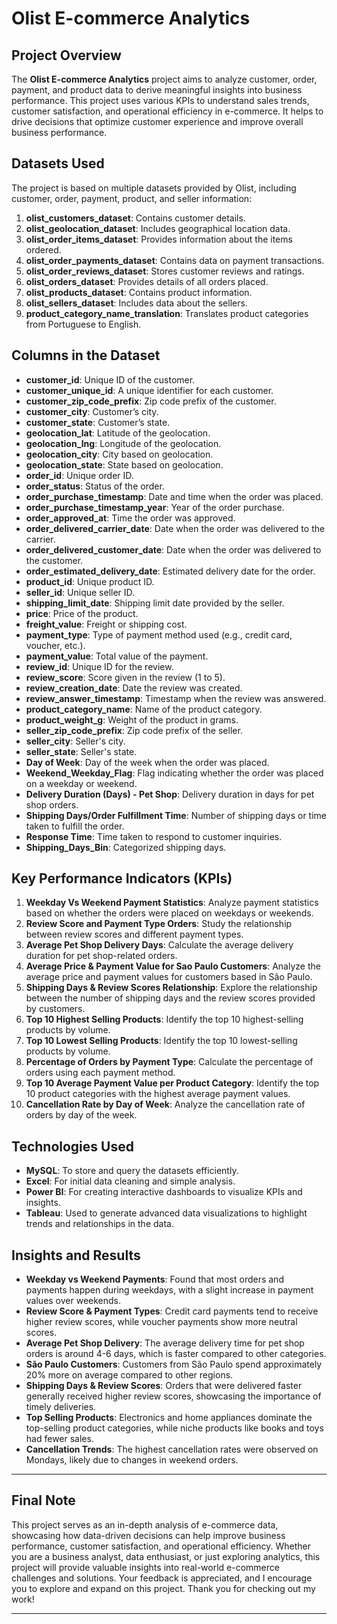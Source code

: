 # **Olist E-commerce Analytics**

## **Project Overview**
The **Olist E-commerce Analytics** project aims to analyze customer, order, payment, and product data to derive meaningful insights into business performance. This project uses various KPIs to understand sales trends, customer satisfaction, and operational efficiency in e-commerce. It helps to drive decisions that optimize customer experience and improve overall business performance.

## **Datasets Used**
The project is based on multiple datasets provided by Olist, including customer, order, payment, product, and seller information:
1. **olist_customers_dataset**: Contains customer details.
2. **olist_geolocation_dataset**: Includes geographical location data.
3. **olist_order_items_dataset**: Provides information about the items ordered.
4. **olist_order_payments_dataset**: Contains data on payment transactions.
5. **olist_order_reviews_dataset**: Stores customer reviews and ratings.
6. **olist_orders_dataset**: Provides details of all orders placed.
7. **olist_products_dataset**: Contains product information.
8. **olist_sellers_dataset**: Includes data about the sellers.
9. **product_category_name_translation**: Translates product categories from Portuguese to English.

## **Columns in the Dataset**
- **customer_id**: Unique ID of the customer.
- **customer_unique_id**: A unique identifier for each customer.
- **customer_zip_code_prefix**: Zip code prefix of the customer.
- **customer_city**: Customer’s city.
- **customer_state**: Customer’s state.
- **geolocation_lat**: Latitude of the geolocation.
- **geolocation_lng**: Longitude of the geolocation.
- **geolocation_city**: City based on geolocation.
- **geolocation_state**: State based on geolocation.
- **order_id**: Unique order ID.
- **order_status**: Status of the order.
- **order_purchase_timestamp**: Date and time when the order was placed.
- **order_purchase_timestamp_year**: Year of the order purchase.
- **order_approved_at**: Time the order was approved.
- **order_delivered_carrier_date**: Date when the order was delivered to the carrier.
- **order_delivered_customer_date**: Date when the order was delivered to the customer.
- **order_estimated_delivery_date**: Estimated delivery date for the order.
- **product_id**: Unique product ID.
- **seller_id**: Unique seller ID.
- **shipping_limit_date**: Shipping limit date provided by the seller.
- **price**: Price of the product.
- **freight_value**: Freight or shipping cost.
- **payment_type**: Type of payment method used (e.g., credit card, voucher, etc.).
- **payment_value**: Total value of the payment.
- **review_id**: Unique ID for the review.
- **review_score**: Score given in the review (1 to 5).
- **review_creation_date**: Date the review was created.
- **review_answer_timestamp**: Timestamp when the review was answered.
- **product_category_name**: Name of the product category.
- **product_weight_g**: Weight of the product in grams.
- **seller_zip_code_prefix**: Zip code prefix of the seller.
- **seller_city**: Seller's city.
- **seller_state**: Seller's state.
- **Day of Week**: Day of the week when the order was placed.
- **Weekend_Weekday_Flag**: Flag indicating whether the order was placed on a weekday or weekend.
- **Delivery Duration (Days) - Pet Shop**: Delivery duration in days for pet shop orders.
- **Shipping Days/Order Fulfillment Time**: Number of shipping days or time taken to fulfill the order.
- **Response Time**: Time taken to respond to customer inquiries.
- **Shipping_Days_Bin**: Categorized shipping days.

## **Key Performance Indicators (KPIs)**
1. **Weekday Vs Weekend Payment Statistics**: Analyze payment statistics based on whether the orders were placed on weekdays or weekends.
2. **Review Score and Payment Type Orders**: Study the relationship between review scores and different payment types.
3. **Average Pet Shop Delivery Days**: Calculate the average delivery duration for pet shop-related orders.
4. **Average Price & Payment Value for Sao Paulo Customers**: Analyze the average price and payment values for customers based in São Paulo.
5. **Shipping Days & Review Scores Relationship**: Explore the relationship between the number of shipping days and the review scores provided by customers.
6. **Top 10 Highest Selling Products**: Identify the top 10 highest-selling products by volume.
7. **Top 10 Lowest Selling Products**: Identify the top 10 lowest-selling products by volume.
8. **Percentage of Orders by Payment Type**: Calculate the percentage of orders using each payment method.
9. **Top 10 Average Payment Value per Product Category**: Identify the top 10 product categories with the highest average payment values.
10. **Cancellation Rate by Day of Week**: Analyze the cancellation rate of orders by day of the week.

## **Technologies Used**
- **MySQL**: To store and query the datasets efficiently.
- **Excel**: For initial data cleaning and simple analysis.
- **Power BI**: For creating interactive dashboards to visualize KPIs and insights.
- **Tableau**: Used to generate advanced data visualizations to highlight trends and relationships in the data.

## **Insights and Results**
- **Weekday vs Weekend Payments**: Found that most orders and payments happen during weekdays, with a slight increase in payment values over weekends.
- **Review Score & Payment Types**: Credit card payments tend to receive higher review scores, while voucher payments show more neutral scores.
- **Average Pet Shop Delivery**: The average delivery time for pet shop orders is around 4-6 days, which is faster compared to other categories.
- **São Paulo Customers**: Customers from São Paulo spend approximately 20% more on average compared to other regions.
- **Shipping Days & Review Scores**: Orders that were delivered faster generally received higher review scores, showcasing the importance of timely deliveries.
- **Top Selling Products**: Electronics and home appliances dominate the top-selling product categories, while niche products like books and toys had fewer sales.
- **Cancellation Trends**: The highest cancellation rates were observed on Mondays, likely due to changes in weekend orders.

---

## **Final Note**
This project serves as an in-depth analysis of e-commerce data, showcasing how data-driven decisions can help improve business performance, customer satisfaction, and operational efficiency. Whether you are a business analyst, data enthusiast, or just exploring analytics, this project will provide valuable insights into real-world e-commerce challenges and solutions. Your feedback is appreciated, and I encourage you to explore and expand on this project. Thank you for checking out my work!

---

